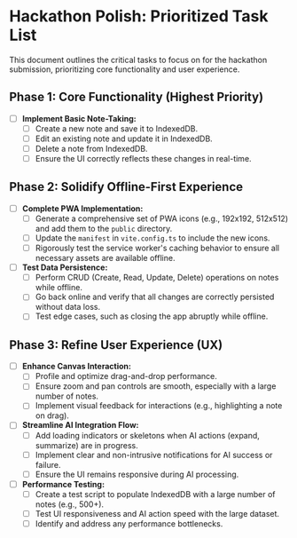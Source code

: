 # Hackathon Polish: Prioritized Task List

This document outlines the critical tasks to focus on for the hackathon submission, prioritizing core functionality and user experience.

## Phase 1: Core Functionality (Highest Priority)

- [ ] **Implement Basic Note-Taking:**
    - [ ] Create a new note and save it to IndexedDB.
    - [ ] Edit an existing note and update it in IndexedDB.
    - [ ] Delete a note from IndexedDB.
    - [ ] Ensure the UI correctly reflects these changes in real-time.

## Phase 2: Solidify Offline-First Experience

- [ ] **Complete PWA Implementation:**
    - [ ] Generate a comprehensive set of PWA icons (e.g., 192x192, 512x512) and add them to the `public` directory.
    - [ ] Update the `manifest` in `vite.config.ts` to include the new icons.
    - [ ] Rigorously test the service worker's caching behavior to ensure all necessary assets are available offline.

- [ ] **Test Data Persistence:**
    - [ ] Perform CRUD (Create, Read, Update, Delete) operations on notes while offline.
    - [ ] Go back online and verify that all changes are correctly persisted without data loss.
    - [ ] Test edge cases, such as closing the app abruptly while offline.

## Phase 3: Refine User Experience (UX)

- [ ] **Enhance Canvas Interaction:**
    - [ ] Profile and optimize drag-and-drop performance.
    - [ ] Ensure zoom and pan controls are smooth, especially with a large number of notes.
    - [ ] Implement visual feedback for interactions (e.g., highlighting a note on drag).

- [ ] **Streamline AI Integration Flow:**
    - [ ] Add loading indicators or skeletons when AI actions (expand, summarize) are in progress.
    - [ ] Implement clear and non-intrusive notifications for AI success or failure.
    - [ ] Ensure the UI remains responsive during AI processing.

- [ ] **Performance Testing:**
    - [ ] Create a test script to populate IndexedDB with a large number of notes (e.g., 500+).
    - [ ] Test UI responsiveness and AI action speed with the large dataset.
    - [ ] Identify and address any performance bottlenecks.
